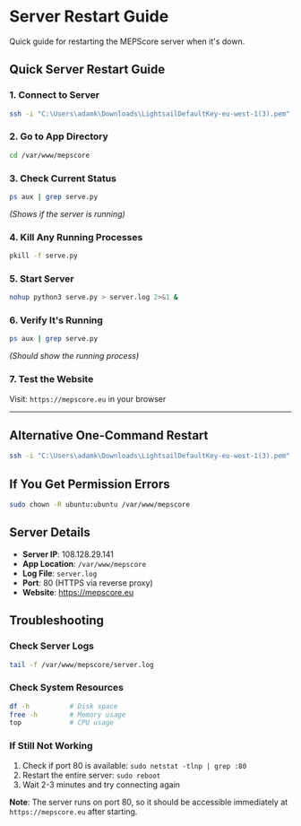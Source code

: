 # Server Restart Guide

Quick guide for restarting the MEPScore server when it's down.

## **Quick Server Restart Guide**

### **1. Connect to Server**
```bash
ssh -i "C:\Users\adamk\Downloads\LightsailDefaultKey-eu-west-1(3).pem" ubuntu@108.128.29.141
```

### **2. Go to App Directory**
```bash
cd /var/www/mepscore
```

### **3. Check Current Status**
```bash
ps aux | grep serve.py
```
*(Shows if the server is running)*

### **4. Kill Any Running Processes**
```bash
pkill -f serve.py
```

### **5. Start Server**
```bash
nohup python3 serve.py > server.log 2>&1 &
```

### **6. Verify It's Running**
```bash
ps aux | grep serve.py
```
*(Should show the running process)*

### **7. Test the Website**
Visit: `https://mepscore.eu` in your browser

---

## **Alternative One-Command Restart**
```bash
ssh -i "C:\Users\adamk\Downloads\LightsailDefaultKey-eu-west-1(3).pem" ubuntu@108.128.29.141 "cd /var/www/mepscore && pkill -f serve.py && nohup python3 serve.py > server.log 2>&1 &"
```

## **If You Get Permission Errors**
```bash
sudo chown -R ubuntu:ubuntu /var/www/mepscore
```

## **Server Details**
- **Server IP**: 108.128.29.141
- **App Location**: `/var/www/mepscore`
- **Log File**: `server.log`
- **Port**: 80 (HTTPS via reverse proxy)
- **Website**: https://mepscore.eu

## **Troubleshooting**

### **Check Server Logs**
```bash
tail -f /var/www/mepscore/server.log
```

### **Check System Resources**
```bash
df -h          # Disk space
free -h        # Memory usage
top            # CPU usage
```

### **If Still Not Working**
1. Check if port 80 is available: `sudo netstat -tlnp | grep :80`
2. Restart the entire server: `sudo reboot`
3. Wait 2-3 minutes and try connecting again

**Note**: The server runs on port 80, so it should be accessible immediately at `https://mepscore.eu` after starting.